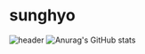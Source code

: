 # sunghyo
![header](https://capsule-render.vercel.app/api?type=wave&color=auto&height=200&section=header&text=Hello%20&fontSize=90)
![Anurag's GitHub stats](https://github-readme-stats.vercel.app/api?username=croco1013&show_icons=true&theme=radical)
